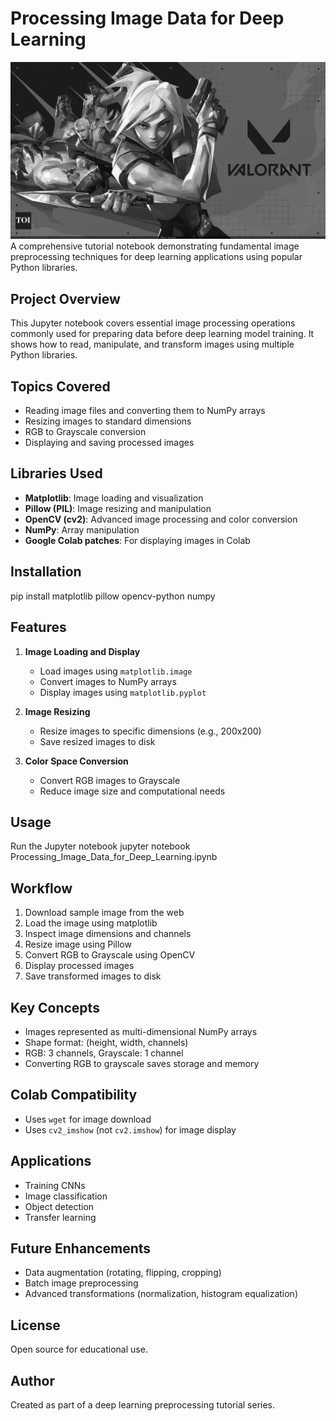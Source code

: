 # Processing Image Data for Deep Learning
![Final Image](https://github.com/adityashelke04/Processing-Image-Data-for-Deep-Learning/blob/1110236f0a54543a9372e01d264787eda04b97b5/images/photo_grayscale_image.jpg)
A comprehensive tutorial notebook demonstrating fundamental image preprocessing techniques for deep learning applications using popular Python libraries.

## Project Overview

This Jupyter notebook covers essential image processing operations commonly used for preparing data before deep learning model training. It shows how to read, manipulate, and transform images using multiple Python libraries.

## Topics Covered

- Reading image files and converting them to NumPy arrays
- Resizing images to standard dimensions
- RGB to Grayscale conversion
- Displaying and saving processed images

## Libraries Used

- **Matplotlib**: Image loading and visualization
- **Pillow (PIL)**: Image resizing and manipulation
- **OpenCV (cv2)**: Advanced image processing and color conversion
- **NumPy**: Array manipulation
- **Google Colab patches**: For displaying images in Colab

## Installation

pip install matplotlib pillow opencv-python numpy


## Features

1. **Image Loading and Display**
    - Load images using `matplotlib.image`
    - Convert images to NumPy arrays
    - Display images using `matplotlib.pyplot`

2. **Image Resizing**
    - Resize images to specific dimensions (e.g., 200x200)
    - Save resized images to disk

3. **Color Space Conversion**
    - Convert RGB images to Grayscale
    - Reduce image size and computational needs

## Usage

Run the Jupyter notebook
jupyter notebook Processing_Image_Data_for_Deep_Learning.ipynb


## Workflow

1. Download sample image from the web
2. Load the image using matplotlib
3. Inspect image dimensions and channels
4. Resize image using Pillow
5. Convert RGB to Grayscale using OpenCV
6. Display processed images
7. Save transformed images to disk

## Key Concepts

- Images represented as multi-dimensional NumPy arrays
- Shape format: (height, width, channels)
- RGB: 3 channels, Grayscale: 1 channel
- Converting RGB to grayscale saves storage and memory

## Colab Compatibility

- Uses `wget` for image download
- Uses `cv2_imshow` (not `cv2.imshow`) for image display


## Applications

- Training CNNs
- Image classification
- Object detection
- Transfer learning

## Future Enhancements

- Data augmentation (rotating, flipping, cropping)
- Batch image preprocessing
- Advanced transformations (normalization, histogram equalization)

## License

Open source for educational use.

## Author

Created as part of a deep learning preprocessing tutorial series.


